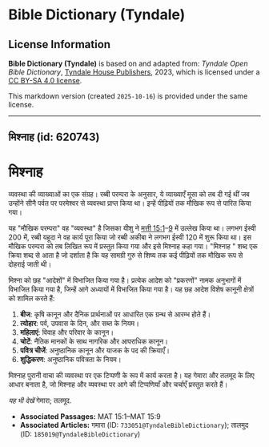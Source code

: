 # Bible Dictionary (Tyndale)

## License Information

**Bible Dictionary (Tyndale)** is based on and adapted from: _Tyndale Open Bible Dictionary_, [Tyndale House Publishers](https://tyndaleopenresources.com/), 2023, which is licensed under a [CC BY-SA 4.0 license](https://creativecommons.org/licenses/by-sa/4.0/legalcode.en).

This markdown version (created `2025-10-16`) is provided under the same license.



--------------------------------

## मिश्नाह (id: 620743)

मिश्नाह
=======

व्यवस्था की व्याख्याओं का एक संग्रह। रब्बी परम्परा के अनुसार, ये व्याख्याएँ मूसा को तब दी गई थीं जब उन्होंने सीनै पर्वत पर परमेश्वर से व्यवस्था प्राप्त किया था। इन्हें पीढ़ियों तक मौखिक रूप से पारित किया गया।

यह "मौखिक परम्परा" वह "व्यवस्था" है जिसका यीशु ने [मत्ती 15:1](https://ref.ly/Matt15:1-Matt15:9)–[9](https://ref.ly/Matt15:1-Matt15:9) में उल्लेख किया था। लगभग ईस्वी 200 में, रब्बी यहूदा ने वह कार्य पूरा किया जो रब्बी अकीबा ने लगभग ईस्वी 120 में शुरू किया था। इस मौखिक परम्परा को तब लिखित रूप में प्रस्तुत किया गया और इसे मिश्नाह कहा गया। "मिश्नाह " शब्द एक क्रिया शब्द से आता है जो दर्शाता है कि यह सामग्री गुरु से शिष्य तक कई पीढ़ियों तक मौखिक रूप से दोहराई जाती थी।

मिश्ना को छह "आदेशों" में विभाजित किया गया है। प्रत्येक आदेश को "प्रकरणों" नामक अनुभागों में विभाजित किया गया है, जिन्हें आगे अध्यायों में विभाजित किया गया है। यह छह आदेश विशेष कानूनी क्षेत्रों को शामिल करते हैं:

1. **बीज**: कृषि कानून और दैनिक प्रार्थनाओं पर आधारित एक ग्रन्थ से आरम्भ होते हैं।
2. **त्योहार**: पर्व, उपवास के दिन, और सब्त के नियम।
3. **महिलाएं**: विवाह और परिवार के कानून।
4. **चोटें**: नैतिक मानकों के साथ नागरिक और आपराधिक कानून।
5. **पवित्र चीजें**: अनुष्ठानिक कानून और याजक के पद की क्रियाएँ।
6. **शुद्धिकरण**: अनुष्ठानिक पवित्रता के नियम।

मिश्नाह पुरानी वाचा की व्यवस्था पर एक टिप्पणी के रूप में कार्य करता है। यह गेमारा और तलमूद के लिए आधार बनाता है, जो मिश्नाह और व्यवस्था पर आगे की टिप्पणियाँ और चर्चाएँ प्रस्तुत करते हैं।

*यह भी देखें* गेमारा; तलमूद.

* **Associated Passages:** MAT 15:1–MAT 15:9
* **Associated Articles:** गमारा  (ID: `733051@TyndaleBibleDictionary`); तालमुद (ID: `185019@TyndaleBibleDictionary`)

